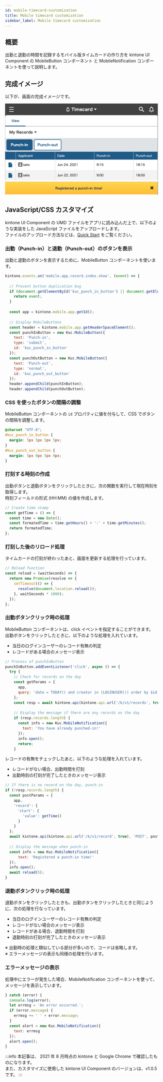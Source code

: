 ```yaml
---
id: mobile-timecard-customization
title: Mobile timecard customization
sidebar_label: Mobile timecard customization
---
```


## 概要

出勤と退勤の時間を記録するモバイル版タイムカードの作り方を kintone UI Component の MobileButton コンポーネント と MobileNotification コンポーネントを使って説明します。

## 完成イメージ

以下が、画面の完成イメージです。

![タイムカード](/img/timecard.png)
<br/>
![打刻メッセージ](/img/timecard_notification.png)

## JavaScript/CSS カスタマイズ

kintone UI Component の UMD ファイルをアプリに読み込んだ上で、以下のような実装をした JavaScript ファイルをアップロードします。<br/>
ファイルのアップロード方法などは、[Quick Start](../getting-started/quick-start.md) をご覧ください。

### 出勤（Punch-in）と退勤（Punch-out）のボタンを表示

出勤と退勤のボタンを表示するために、MobileButton コンポーネントを使います。

```javascript
kintone.events.on('mobile.app.record.index.show', (event) => {

  // Prevent button duplication bug
  if (document.getElementById('kuc_punch_in_button') || document.getElementById('kuc_punch_out_button')) {
    return event;
  }

  const app = kintone.mobile.app.getId();

  // Display MobileButtons
  const header = kintone.mobile.app.getHeaderSpaceElement();
  const punchInButton = new Kuc.MobileButton({
    text: 'Punch-in',
    type: 'submit',
    id: 'kuc_punch_in_button'
  });
  const punchOutButton = new Kuc.MobileButton({
    text: 'Punch-out',
    type: 'normal',
    id: 'kuc_punch_out_button'
  });
  header.appendChild(punchInButton);
  header.appendChild(punchOutButton);
```

### CSS を使ったボタンの間隔の調整

MobileButton コンポーネントの `id` プロパティに値を付与して、CSS でボタンの間隔を調整します。

```css
@charset "UTF-8";
#kuc_punch_in_button {
  margin: 5px 5px 5px 5px;
}
#kuc_punch_out_button {
  margin: 5px 0px 5px 0px;
}
```

### 打刻する時刻の作成

出勤ボタンと退勤ボタンをクリックしたときに、次の関数を実行して現在時刻を取得します。<br/>
時刻フィールドの形式 (HH:MM) の値を作成します。

```javascript
// Create time stamp
const getTime = () => {
  const time = new Date();
  const formatedTime = time.getHours() + ':' + time.getMinutes();
  return formatedTime;
};
```

### 打刻した後のリロード処理

タイムカードの打刻が終わったあと、画面を更新する処理を行っています。

```javascript
// Reload function
const reload = (waitSeconds) => {
  return new Promise(resolve => {
    setTimeout(() => {
      resolve(document.location.reload());
    }, waitSeconds * 1000);
  });
};
```

### 出勤ボタンクリック時の処理

MobileButton コンポーネントは、click イベントを指定することができます。<br/>
出勤ボタンをクリックしたときに、以下のような処理を入れています。

- 当日のログインユーザーのレコード有無の判定
- レコードがある場合のメッセージ表示

```javascript
// Process of punchInButton
punchInButton.addEventListener('click', async () => {
  try {
    // Check for records on the day
    const getParams = {
      app,
      query: 'date = TODAY() and creator in (LOGINUSER()) order by $id desc limit 1 offset 0'
    };
    const resp = await kintone.api(kintone.api.url('/k/v1/records', true), 'GET', getParams);

    // Display the message if there are any records on the day
    if (resp.records.length) {
      const info = new Kuc.MobileNotification({
        text: 'You have already punched-in!'
      });
      info.open();
      return;
    }
```

レコードの有無をチェックしたあと、以下のような処理を入れています。

- レコードがない場合、出勤時間を打刻
- 出勤時刻の打刻が完了したときのメッセージ表示

```javascript
// If there is no record on the day, punch-in
if (!resp.records.length) {
  const postParams = {
    app,
    'record': {
    　'start': {
        'value': getTime()
      }
    }
  };
  await kintone.api(kintone.api.url('/k/v1/record', true), 'POST', postParams);

  // Display the message when punch-in
  const info = new Kuc.MobileNotification({
      text: 'Registered a punch-in time!'
  });
  info.open();
  await reload(5);
}
```

### 退勤ボタンクリック時の処理

退勤ボタンをクリックしたときも、出勤ボタンをクリックしたときと同じように、次の処理を行なっています。

- 当日のログインユーザーのレコード有無の判定
- レコードがない場合のメッセージ表示
- レコードがある場合、退勤時間を打刻
- 退勤時刻の打刻が完了したときのメッセージ表示

※ 出勤時の処理と類似している部分が多いので、コードは省略します。<br/>
※ エラーメッセージの表示も同様の処理を行います。

### エラーメッセージの表示

処理中にエラーが発生した場合、MobileNotification コンポーネントを使って、メッセージを表示しています。

```javascript
} catch (error) {
  console.log(error);
  let errmsg = 'An error occurred.';
  if (error.message) {
    errmsg += ' ' + error.message;
  }
  const alert = new Kuc.MobileNotification({
    text: errmsg
  });
  alert.open();
}
```

:::info
本記事は、 2021 年 8 月時点の kintone と Google Chrome で確認したものになります。<br/>
また、カスタマイズに使用した kintone UI Component のバージョンは、v1.0.5 です。
:::